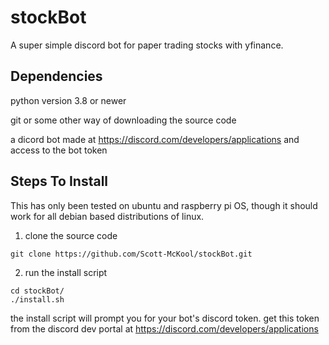 # stockBot
A super simple discord bot for paper trading stocks with yfinance.

## Dependencies
python version 3.8 or newer

git or some other way of downloading the source code

a dicord bot made at https://discord.com/developers/applications and access to the bot token

## Steps To Install
This has only been tested on ubuntu and raspberry pi OS, though it should work for all debian based distributions of linux.
1. clone the source code
```
git clone https://github.com/Scott-McKool/stockBot.git
```
2. run the install script
```
cd stockBot/
./install.sh
```
the install script will prompt you for your bot's discord token. get this token from the discord dev portal at https://discord.com/developers/applications
